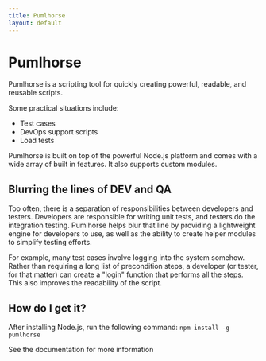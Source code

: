 ```yaml
---
title: Pumlhorse
layout: default
---
```


<div class="col-md-12">
<div class="box">

# Pumlhorse
Pumlhorse is a scripting tool for quickly creating powerful, readable, and reusable scripts.
    
Some practical situations include:

* Test cases
* DevOps support scripts
* Load tests
    
Pumlhorse is built on top of the powerful Node.js platform and comes with a wide array of built in features. 
It also supports custom modules. 
    
## Blurring the lines of DEV and QA
Too often, there is a separation of responsibilities between developers and testers. Developers are responsible for writing unit tests,
and testers do the integration testing. Pumlhorse helps blur that line by providing a lightweight engine for developers to use, as well
as the ability to create helper modules to simplify testing efforts.

For example, many test cases involve logging into the system somehow. Rather than requiring a long list of precondition steps, 
a developer (or tester, for that matter) can create a "login" function that performs all the steps. This also improves the readability
of the script.

## How do I get it?
After installing Node.js, run the following command:
`npm install -g pumlhorse`
    
See the documentation for more information

</div>
</div>
